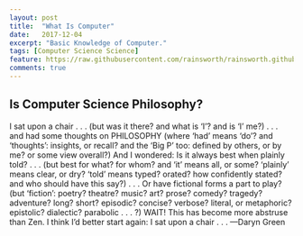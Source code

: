 ```yaml
---
layout: post
title:  "What Is Computer"
date:   2017-12-04
excerpt: "Basic Knowledge of Computer."
tags: [Computer Science Science]
feature: https://raw.githubusercontent.com/rainsworth/rainsworth.github.io/master/assets/img/posts/OpenScience/OpenCon2017.jpg
comments: true
---
```


## Is Computer Science Philosophy? 
I sat upon a chair . . .
(but was it there?
and what is ‘I’?
and is ‘I’ me?)
. . . and had some thoughts on
PHILOSOPHY
(where ‘had’ means ‘do’?
and ‘thoughts’: insights, or recall?
and the ‘Big P’ too:
defined by others, or by me?
or some view
overall?)
And I wondered:
Is it always best when plainly told? . . .
(but best for what? for whom?
and ‘it’ means all, or some?
‘plainly’ means clear, or dry?
‘told’ means typed? orated?
how confidently stated?
and who should have this say?)
. . . Or have fictional forms a part to play?
(but ‘fiction’: poetry? theatre?
music? art? prose?
comedy? tragedy? adventure?
long? short? episodic?
concise? verbose?
literal, or metaphoric?
epistolic? dialectic? parabolic . . . ?)
WAIT!
This has become more abstruse than Zen.
I think I’d better start again:
I sat upon a chair . . .
—Daryn Green 
